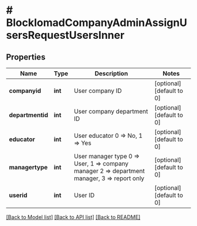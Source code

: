 # # BlockIomadCompanyAdminAssignUsersRequestUsersInner

## Properties

Name | Type | Description | Notes
------------ | ------------- | ------------- | -------------
**companyid** | **int** | User company ID | [optional] [default to 0]
**departmentid** | **int** | User company department ID | [optional] [default to 0]
**educator** | **int** | User educator 0 &#x3D;&gt; No, 1 &#x3D;&gt; Yes | [optional] [default to 0]
**managertype** | **int** | User manager type 0 &#x3D;&gt; User, 1 &#x3D;&gt; company manager 2 &#x3D;&gt; department manager, 3 &#x3D;&gt; report only | [optional] [default to 0]
**userid** | **int** | User ID | [optional] [default to 0]

[[Back to Model list]](../../README.md#models) [[Back to API list]](../../README.md#endpoints) [[Back to README]](../../README.md)

